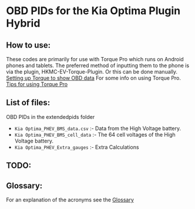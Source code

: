 # OBD PIDs for the Kia Optima Plugin Hybrid

## How to use:

These codes are primarily for use with Torque Pro which runs on Android phones and tablets. The preferred method of inputting them to the phone is via the plugin, HKMC-EV-Torque-Plugin.
Or this can be done manually. [Setting up Torque to show OBD data](https://jejusoul.github.io/OBD-PIDs-for-HKMC-EVs/)
For some info on using Torque Pro. [Tips for using Torque Pro](https://jejusoul.github.io/OBD-PIDs-for-HKMC-EVs/tips.html)

## List of files: 

OBD PIDs in the extendedpids folder 

- `Kia Optima_PHEV_BMS_data.csv`  :- Data from the High Voltage battery.
- `Kia Optima_PHEV_BMS_cell_data` :- The 64 cell voltages of the High Voltage battery.
- `Kia Optima_PHEV_Extra_gauges`  :- Extra Calculations

## TODO:


## Glossary:

For an explanation of the acronyms see the [Glossary](https://jejusoul.github.io/OBD-PIDs-for-HKMC-EVs/glossary.html)
